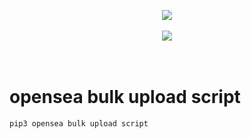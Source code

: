 <h1></h1>
<p>
<p>&nbsp;</p><div class="separator" style="clear: both; text-align: center;"><a href="https://payhip.com/b/KUZ9M" style="margin-left: 1em; margin-right: 1em;"><img border="0" data-original-height="300" data-original-width="380" src="https://blogger.googleusercontent.com/img/a/AVvXsEiGUAoW69n2t80XVGU7AZh5-RPNoZioT9kIO9GRJ42L4X4rwBcMAV6tYSh-dPuq6NnbTkIqLVD1e3Tn86Em0ruEfIzHFB9NKV8hxwzz2-wOwLipV3vJIxeB6EuClApNmJidBrsX89zGOEWiUMe9a1hIOa9ECPFHC5kQaONc5TkkhOD4flhCStexiiFN=s16000" /></a></div><br /><div class="separator" style="clear: both; text-align: center;"><a href="https://payhip.com/b/KUZ9M" style="margin-left: 1em; margin-right: 1em;"><img border="0" data-original-height="99" data-original-width="320" src="https://blogger.googleusercontent.com/img/a/AVvXsEi4udE3fpTbo2tnaiyCRUt71ctPTG3FOVw7Ag-1QszJqWUDn6mR_GS-7KYbmFWI4IXvxCOrYjyBjEzD7XixauJmOtYkhvlOXMXSKeIqG5k2krWRLaeRhiD6bjRKAI29azMcFqANrPJmK8efPCuA98hDpWbN5ynjQddUWwcv5N1Uo1TZkhdaEuby9VtV=s16000" /></a></div><div><br /></div><div><br /></div>

# opensea bulk upload script 
```bash
pip3 opensea bulk upload script
